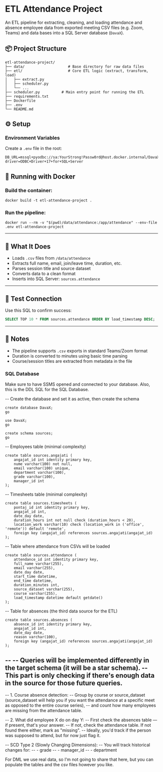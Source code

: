 
# ETL Attendance Project

An ETL pipeline for extracting, cleaning, and loading attendance and absence employee data from exported meeting CSV files (e.g. Zoom, Teams) and data bases into a SQL Server database (`DavaX`).

## 📦 Project Structure

```
etl-attendance-project/
├── data/                    # Base directory for raw data files
├── etl/                     # Core ETL logic (extract, transform, load)
│   ├── extract.py
│   ├── scheduler.py
│   └── ...
├── scheduler.py          # Main entry point for running the ETL
├── requirements.txt
├── Dockerfile
├── .env
└── README.md
```

## ⚙️ Setup

### Environment Variables

Create a `.env` file in the root:

```
DB_URL=mssql+pyodbc://sa:YourStrong!Passw0rd@host.docker.internal/DavaX?driver=ODBC+Driver+17+for+SQL+Server
```

## 🐳 Running with Docker

### Build the container:

```
docker build -t etl-attendance-project .
```

### Run the pipeline:

```
docker run --rm -v "$(pwd)/data/attendance:/app/attendance" --env-file .env etl-attendance-project
```

---

## 🧠 What It Does

- Loads `.csv` files from `/data/attendance`
- Extracts full name, email, join/leave time, duration, etc.
- Parses session title and source dataset
- Converts data to a clean format
- Inserts into SQL Server: `sources.attendance`

---

## 🧪 Test Connection

Use this SQL to confirm success:

```sql
SELECT TOP 10 * FROM sources.attendance ORDER BY load_timestamp DESC;
```

---

## 📌 Notes

- The pipeline supports `.csv` exports in standard Teams/Zoom format
- Duration is converted to minutes using basic time parsing
- Course/session titles are extracted from metadata in the file


### SQL Database

Make sure to have SSMS opened and connected to your database.
Also, this is the DDL SQL for the SQL Database.

-- Create the database and set it as active, then create the schema

    create database DavaX;
    go

    use DavaX;
    go

    create schema sources;
    go

-- Employees table (minimal complexity)

    create table sources.angajati (
        angajat_id int identity primary key,
        nume varchar(100) not null,
        email varchar(100) unique,
        department varchar(100),
        grade varchar(100),
        manager_id int
    );

-- Timesheets table (minimal complexity)

    create table sources.timesheets (
        pontaj_id int identity primary key,
        angajat_id int,
        date_day date,
        duration_hours int not null check (duration_hours < 20),
        location_work varchar(10) check (location_work in ('office', 'remote')) default 'remote',
        foreign key (angajat_id) references sources.angajati(angajat_id)
    );

-- Table where attendance from CSVs will be loaded

    create table sources.attendance (
        attendance_id int identity primary key,
        full_name varchar(255),
        email varchar(255),
        date_day date,
        start_time datetime,
        end_time datetime,
        duration_minutes int,
        source_dataset varchar(255),
        course varchar(255),
        load_timestamp datetime default getdate()
    );


-- Table for absences (the third data source for the ETL)

    create table sources.absences (
        absence_id int identity primary key,
        angajat_id int,
        date_day date,
        reason varchar(100),
        foreign key (angajat_id) references sources.angajati(angajat_id)
    );


-- 
-- Queries will be implemented differently in the target schema (it will be a star schema).
-- This part is only checking if there's enough data in the source for those future queries.
--

-- 1. Course absence detection:
--    Group by course or source_dataset (source_dataset will help you if you want the attendance at a specific meet as opposed to the entire course series),
--    and count how many employees are missing from the attendance table.

-- 2. What did employee X do on day Y:
--    First check the absences table — if present, that's your answer.
--    If not, check the attendance table. If not found there either, mark as "missing".
--    Ideally, you'd track if the person was supposed to attend, but for now just flag it.

-- SCD Type 2 (Slowly Changing Dimensions):
-- You will track historical changes for:
-- - grade
-- - manager_id
-- - department

For DML we use real data, so I'm not going to share that here, but you can populate the tables and the csv files however you like.
